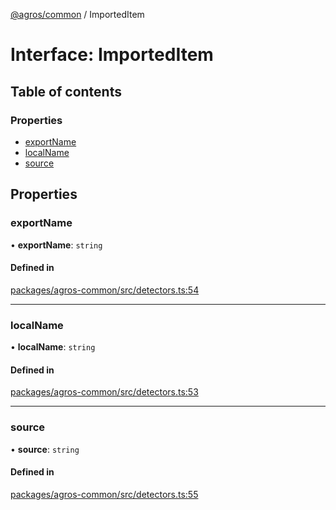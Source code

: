 [@agros/common](../index.md) / ImportedItem

# Interface: ImportedItem

## Table of contents

### Properties

- [exportName](ImportedItem.md#exportname)
- [localName](ImportedItem.md#localname)
- [source](ImportedItem.md#source)

## Properties

### <a id="exportname" name="exportname"></a> exportName

• **exportName**: `string`

#### Defined in

[packages/agros-common/src/detectors.ts:54](https://github.com/agrosjs/agros/blob/9f93173/packages/agros-common/src/detectors.ts#L54)

___

### <a id="localname" name="localname"></a> localName

• **localName**: `string`

#### Defined in

[packages/agros-common/src/detectors.ts:53](https://github.com/agrosjs/agros/blob/9f93173/packages/agros-common/src/detectors.ts#L53)

___

### <a id="source" name="source"></a> source

• **source**: `string`

#### Defined in

[packages/agros-common/src/detectors.ts:55](https://github.com/agrosjs/agros/blob/9f93173/packages/agros-common/src/detectors.ts#L55)

